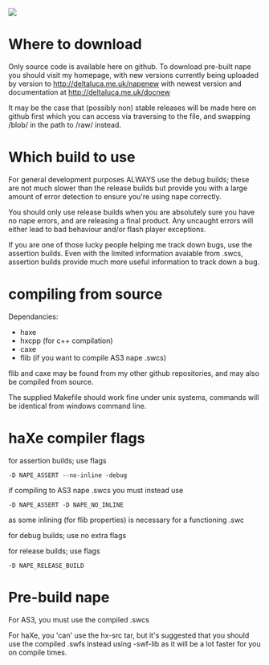 ![](http://deltaluca.me.uk/napelogo.jpg)

# Where to download

Only source code is available here on github. To download pre-built nape you should visit my homepage, with new versions currently being uploaded by version to http://deltaluca.me.uk/napenew with newest version and documentation at http://deltaluca.me.uk/docnew

It may be the case that (possibly non) stable releases will be made here on github first which you can access via traversing to the file, and swapping /blob/ in the path to /raw/ instead.

# Which build to use

For general development purposes ALWAYS use the debug builds; these are not much slower than the release builds but provide you with a large amount of error detection to ensure you're using nape
correctly.

You should only use release builds when you are absolutely sure you have no nape errors, and are releasing a final product. Any uncaught errors will either lead to bad behaviour and/or flash player
exceptions.

If you are one of those lucky people helping me track down bugs, use the assertion builds. Even with the limited information avaiable from .swcs, assertion builds provide much more useful
information to track down a bug.

# compiling from source

Dependancies:

* haxe
* hxcpp (for c++ compilation)
* caxe
* flib (if you want to compile AS3 nape .swcs)
    
flib and caxe may be found from my other github repositories, and may also be compiled from source.

The supplied Makefile should work fine under unix systems, commands will be identical from windows command line.

# haXe compiler flags

for assertion builds; use flags

    -D NAPE_ASSERT --no-inline -debug

if compiling to AS3 nape .swcs you must instead use

    -D NAPE_ASSERT -D NAPE_NO_INLINE

as some inlining (for flib properties) is necessary for a functioning .swc

for debug builds; use no extra flags

for release builds; use flags

    -D NAPE_RELEASE_BUILD

# Pre-build nape

For AS3, you must use the compiled .swcs

For haXe, you 'can' use the hx-src tar, but it's suggested that you should use the compiled .swfs instead using -swf-lib as it will be a lot faster for you on compile times.
